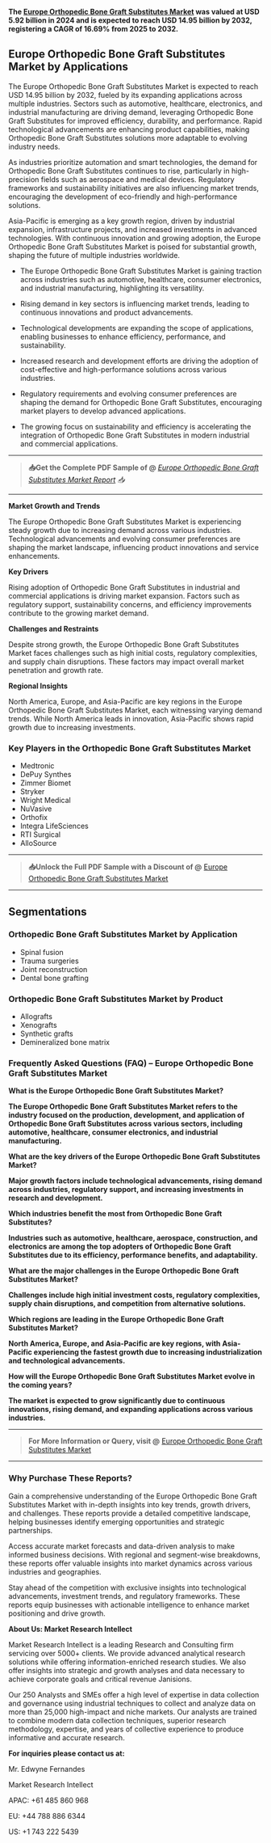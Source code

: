 <p><strong>The <a href="https://www.marketresearchintellect.com/download-sample/?rid=573600&amp;utm_source=Pulse-April-Europe&amp;utm_medium=852">Europe Orthopedic Bone Graft Substitutes Market</a> was valued at USD 5.92 billion in 2024 and is expected to reach USD 14.95 billion by 2032, registering a CAGR of 16.69% from 2025 to 2032.</strong></p><h2>Europe Orthopedic Bone Graft Substitutes Market by Applications&nbsp;</h2><p><p>The Europe Orthopedic Bone Graft Substitutes Market is expected to reach USD 14.95 billion by 2032, fueled by its expanding applications across multiple industries. Sectors such as automotive, healthcare, electronics, and industrial manufacturing are driving demand, leveraging Orthopedic Bone Graft Substitutes for improved efficiency, durability, and performance. Rapid technological advancements are enhancing product capabilities, making Orthopedic Bone Graft Substitutes solutions more adaptable to evolving industry needs.</p><p>As industries prioritize automation and smart technologies, the demand for Orthopedic Bone Graft Substitutes continues to rise, particularly in high-precision fields such as aerospace and medical devices. Regulatory frameworks and sustainability initiatives are also influencing market trends, encouraging the development of eco-friendly and high-performance solutions.</p><p>Asia-Pacific is emerging as a key growth region, driven by industrial expansion, infrastructure projects, and increased investments in advanced technologies. With continuous innovation and growing adoption, the Europe Orthopedic Bone Graft Substitutes Market is poised for substantial growth, shaping the future of multiple industries worldwide.</p></p><ul><li><p>The Europe Orthopedic Bone Graft Substitutes Market is gaining traction across industries such as automotive, healthcare, consumer electronics, and industrial manufacturing, highlighting its versatility.</p></li><li><p>Rising demand in key sectors is influencing market trends, leading to continuous innovations and product advancements.</p></li><li><p>Technological developments are expanding the scope of applications, enabling businesses to enhance efficiency, performance, and sustainability.</p></li><li><p>Increased research and development efforts are driving the adoption of cost-effective and high-performance solutions across various industries.</p></li><li><p>Regulatory requirements and evolving consumer preferences are shaping the demand for Orthopedic Bone Graft Substitutes, encouraging market players to develop advanced applications.</p></li><li><p>The growing focus on sustainability and efficiency is accelerating the integration of Orthopedic Bone Graft Substitutes in modern industrial and commercial applications.</p></li></ul><hr /><blockquote><p><strong><span class="font-[700]">📥Get the Complete PDF Sample of @ </span></strong><em><span class="font-[700]"><a href="https://www.marketresearchintellect.com/download-sample/?rid=573600&amp;utm_source=Pulse-April-Europe&amp;utm_medium=852" target="_blank" data-tracking-control-name="article-ssr-frontend-pulse_little-text-block" data-tracking-will-navigate="" data-test-link="">Europe Orthopedic Bone Graft Substitutes Market Report</a>&nbsp;📥</span></em></p></blockquote><hr /><p class="" data-start="77" data-end="360"><strong data-start="77" data-end="105">Market Growth and Trends</strong></p><p class="" data-start="77" data-end="360">The Europe Orthopedic Bone Graft Substitutes Market is experiencing steady growth due to increasing demand across various industries. Technological advancements and evolving consumer preferences are shaping the market landscape, influencing product innovations and service enhancements.</p><p class="" data-start="362" data-end="606"><strong data-start="362" data-end="377">Key Drivers</strong></p><p class="" data-start="362" data-end="606">Rising adoption of Orthopedic Bone Graft Substitutes in industrial and commercial applications is driving market expansion. Factors such as regulatory support, sustainability concerns, and efficiency improvements contribute to the growing market demand.</p><p class="" data-start="608" data-end="849"><strong data-start="608" data-end="637">Challenges and Restraints</strong></p><p class="" data-start="608" data-end="849">Despite strong growth, the Europe Orthopedic Bone Graft Substitutes Market faces challenges such as high initial costs, regulatory complexities, and supply chain disruptions. These factors may impact overall market penetration and growth rate.</p><p class="" data-start="851" data-end="1095"><strong data-start="851" data-end="872">Regional Insights</strong></p><p class="" data-start="851" data-end="1095">North America, Europe, and Asia-Pacific are key regions in the Europe Orthopedic Bone Graft Substitutes Market, each witnessing varying demand trends. While North America leads in innovation, Asia-Pacific shows rapid growth due to increasing investments.</p><p><h3>Key Players in the Orthopedic Bone Graft Substitutes Market </h3><ul><li>Medtronic</li><li> DePuy Synthes</li><li> Zimmer Biomet</li><li> Stryker</li><li> Wright Medical</li><li> NuVasive</li><li> Orthofix</li><li> Integra LifeSciences</li><li> RTI Surgical</li><li> AlloSource</li></ul></p><hr /><blockquote><p><strong>📥Unlock the Full PDF Sample with a Discount of @</strong> <a href="https://www.marketresearchintellect.com/ask-for-discount/?rid=573600&amp;utm_source=Pulse-April-Europe&amp;utm_medium=852">Europe Orthopedic Bone Graft Substitutes Market</a></p></blockquote><hr /><p><h2>Segmentations</h2><h3>Orthopedic Bone Graft Substitutes Market by Application</h3><ul><li>Spinal fusion</li><li> Trauma surgeries</li><li> Joint reconstruction</li><li> Dental bone grafting</li></ul><h3>Orthopedic Bone Graft Substitutes Market by Product</h3><ul><li>Allografts</li><li> Xenografts</li><li> Synthetic grafts</li><li> Demineralized bone matrix</li></ul></p><h3><strong>Frequently Asked Questions (FAQ) &ndash; Europe Orthopedic Bone Graft Substitutes Market</strong></h3><p><strong>What is the Europe Orthopedic Bone Graft Substitutes Market?</strong></p><p><strong>The Europe Orthopedic Bone Graft Substitutes Market refers to the industry focused on the production, development, and application of Orthopedic Bone Graft Substitutes across various sectors, including automotive, healthcare, consumer electronics, and industrial manufacturing.</strong></p><p><strong>What are the key drivers of the Europe Orthopedic Bone Graft Substitutes Market?</strong></p><p><strong>Major growth factors include technological advancements, rising demand across industries, regulatory support, and increasing investments in research and development.</strong></p><p><strong>Which industries benefit the most from Orthopedic Bone Graft Substitutes?</strong></p><p><strong>Industries such as automotive, healthcare, aerospace, construction, and electronics are among the top adopters of Orthopedic Bone Graft Substitutes due to its efficiency, performance benefits, and adaptability.</strong></p><p><strong>What are the major challenges in the Europe Orthopedic Bone Graft Substitutes Market?</strong></p><p><strong>Challenges include high initial investment costs, regulatory complexities, supply chain disruptions, and competition from alternative solutions.</strong></p><p><strong>Which regions are leading in the Europe Orthopedic Bone Graft Substitutes Market?</strong></p><p><strong>North America, Europe, and Asia-Pacific are key regions, with Asia-Pacific experiencing the fastest growth due to increasing industrialization and technological advancements.</strong></p><p><strong>How will the Europe Orthopedic Bone Graft Substitutes Market evolve in the coming years?</strong></p><p><strong>The market is expected to grow significantly due to continuous innovations, rising demand, and expanding applications across various industries.</strong></p><hr /><blockquote><p><span class="font-[700]"><strong>For More Information or Query, visit&nbsp;@</strong>&nbsp;</span><span class="font-[700]"><a href="https://www.marketresearchintellect.com/product/global-orthopedic-bone-graft-substitutes-market-size-forecast/?utm_source=Linkedin&utm_medium=852" target="_blank" data-tracking-control-name="article-ssr-frontend-pulse_little-text-block" data-tracking-will-navigate="" data-test-link="">Europe Orthopedic Bone Graft Substitutes Market</a></span></p></blockquote><hr /><h3><strong data-start="0" data-end="31">Why Purchase These Reports?</strong></h3><p class="" data-start="35" data-end="297">Gain a comprehensive understanding of the Europe Orthopedic Bone Graft Substitutes Market with in-depth insights into key trends, growth drivers, and challenges. These reports provide a detailed competitive landscape, helping businesses identify emerging opportunities and strategic partnerships.</p><p class="" data-start="299" data-end="540">Access accurate market forecasts and data-driven analysis to make informed business decisions. With regional and segment-wise breakdowns, these reports offer valuable insights into market dynamics across various industries and geographies.</p><p class="" data-start="542" data-end="784">Stay ahead of the competition with exclusive insights into technological advancements, investment trends, and regulatory frameworks. These reports equip businesses with actionable intelligence to enhance market positioning and drive growth.</p><p><strong><span class="font-[700]">About Us: Market Research Intellect</span></strong></p><p><span class="">Market Research Intellect is a leading Research and Consulting firm servicing over 5000+ clients. We provide advanced analytical research solutions while offering information-enriched research studies.&nbsp;</span>We also offer insights into strategic and growth analyses and data necessary to achieve corporate goals and critical revenue Janisions.</p><p><span class="">Our 250 Analysts and SMEs offer a high level of expertise in data collection and governance using industrial techniques to collect and analyze data on more than 25,000 high-impact and niche markets. Our analysts are trained to combine modern data collection techniques, superior research methodology, expertise, and years of collective experience to produce informative and accurate research.</span></p><p><strong>For inquiries please contact us at:</strong></p><p>Mr. Edwyne Fernandes</p><p>Market Research Intellect</p><p>APAC: +61 485 860 968</p><p>EU: +44 788 886 6344</p><p>US: +1 743 222 5439</p>